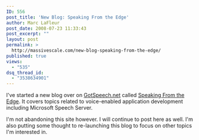 ```yaml
---
ID: 556
post_title: 'New Blog: Speaking From the Edge'
author: Marc LaFleur
post_date: 2008-07-23 11:33:43
post_excerpt: ""
layout: post
permalink: >
  http://massivescale.com/new-blog-speaking-from-the-edge/
published: true
views:
  - "535"
dsq_thread_id:
  - "3538634901"
---
```

<p>I've started a new blog over on <a href="http://gotspeech.net/" target="_blank">GotSpeech.net</a> called <a href="http://gotspeech.net/blogs/speakingfromtheedge" target="_blank">Speaking From the Edge</a>. It covers topics related to voice-enabled application development including Microsoft Speech Server.&#160; </p>  <p>I'm not abandoning this site however. I will continue to post here as well. I'm also putting some thought to re-launching this blog to focus on other topics I'm interested in. </p>